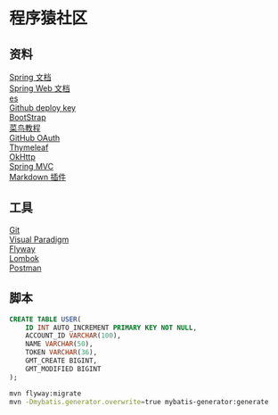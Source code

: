 # 程序猿社区

## 资料

[Spring 文档](https://spring.io/guides)  
[Spring Web 文档](https://spring.io/guides/gs/serving-web-content/)  
[es](https://elasticsearch.cn/explore)  
[Github deploy key](https://developer.github.com/v3/guides/managing-deploy-keys/#deploy-keys)  
[BootStrap](https://v3.bootcss.com/getting-started/)  
[菜鸟教程](https://www.runoob.com)  
[GitHub OAuth](https://developer.github.com/apps/building-oauth-apps/creating-an-oauth-app/)  
[Thymeleaf](https://www.thymeleaf.org/doc/tutorials/3.0/usingthymeleaf.html#setting-arrtibute-values)  
[OkHttp](https://square.github.io/okhttp/)  
[Spring MVC](https://docs.spring.io/spring/docs/5.3.0-SNAPSHOT/spring-framework-reference/web.html#spring-web)  
[Markdown 插件](http://editor.md.ipandao.com/)  

## 工具
[Git](https://git-scm.com/download)  
[Visual Paradigm](https://www.visual-paradigm.com)  
[Flyway](https://flywaydb.org/getstarted/firststeps/maven)  
[Lombok](https://www.projectlombok.org)  
[Postman](chrome-extension://coohjcphdfgbiolnekdpbcijmhambjff/index.html)    



## 脚本
```sql
CREATE TABLE USER(
    ID INT AUTO_INCREMENT PRIMARY KEY NOT NULL,
    ACCOUNT_ID VARCHAR(100),
    NAME VARCHAR(50),
    TOKEN VARCHAR(36),
    GMT_CREATE BIGINT,
    GMT_MODIFIED BIGINT
);
```
```bash
mvn flyway:migrate  
mvn -Dmybatis.generator.overwrite=true mybatis-generator:generate
```



